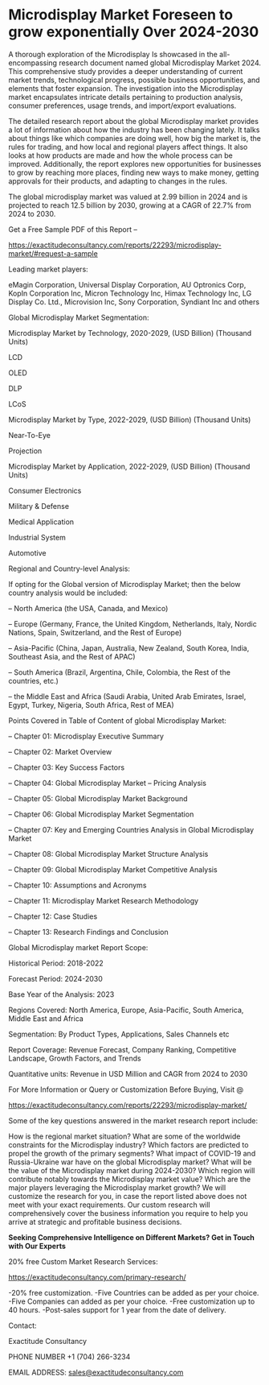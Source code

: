 # Microdisplay Market Foreseen to grow exponentially Over 2024-2030

A thorough exploration of the Microdisplay Is showcased  in the all-encompassing research document named global Microdisplay Market 2024. This comprehensive study provides a deeper understanding of current market trends, technological progress, possible business opportunities, and elements that foster expansion. The investigation into the Microdisplay market encapsulates intricate details pertaining to production analysis, consumer preferences, usage trends, and import/export evaluations.

The detailed research report about the global Microdisplay market provides a lot of information about how the industry has been changing lately. It talks about things like which companies are doing well, how big the market is, the rules for trading, and how local and regional players affect things. It also looks at how products are made and how the whole process can be improved. Additionally, the report explores new opportunities for businesses to grow by reaching more places, finding new ways to make money, getting approvals for their products, and adapting to changes in the rules.

The global microdisplay market was valued at 2.99 billion in 2024 and is projected to reach 12.5 billion by 2030, growing at a CAGR of 22.7% from 2024 to 2030.

Get a Free Sample PDF of this Report –

https://exactitudeconsultancy.com/reports/22293/microdisplay-market/#request-a-sample

Leading market players:

eMagin Corporation, Universal Display Corporation, AU Optronics Corp, KopIn Corporation Inc, Micron Technology Inc, Himax Technology Inc, LG Display Co. Ltd., Microvision Inc, Sony Corporation, Syndiant Inc and others

Global Microdisplay Market Segmentation:

Microdisplay Market by Technology, 2020-2029, (USD Billion) (Thousand Units)

LCD

OLED

DLP

LCoS

Microdisplay Market by Type, 2022-2029, (USD Billion) (Thousand Units)

Near-To-Eye

Projection

Microdisplay Market by Application, 2022-2029, (USD Billion) (Thousand Units)

Consumer Electronics

Military & Defense

Medical Application

Industrial System

Automotive

Regional and Country-level Analysis:

If opting for the Global version of Microdisplay Market; then the below country analysis would be included:

– North America (the USA, Canada, and Mexico)

– Europe (Germany, France, the United Kingdom, Netherlands, Italy, Nordic Nations, Spain, Switzerland, and the Rest of Europe)

– Asia-Pacific (China, Japan, Australia, New Zealand, South Korea, India, Southeast Asia, and the Rest of APAC)

– South America (Brazil, Argentina, Chile, Colombia, the Rest of the countries, etc.)

– the Middle East and Africa (Saudi Arabia, United Arab Emirates, Israel, Egypt, Turkey, Nigeria, South Africa, Rest of MEA)

Points Covered in Table of Content of global Microdisplay Market:

– Chapter 01:  Microdisplay Executive Summary

– Chapter 02: Market Overview

– Chapter 03: Key Success Factors

– Chapter 04: Global Microdisplay Market – Pricing Analysis

– Chapter 05: Global Microdisplay Market Background

– Chapter 06: Global Microdisplay Market Segmentation

– Chapter 07: Key and Emerging Countries Analysis in Global Microdisplay Market

– Chapter 08: Global Microdisplay Market Structure Analysis

– Chapter 09: Global Microdisplay Market Competitive Analysis

– Chapter 10: Assumptions and Acronyms

– Chapter 11: Microdisplay Market Research Methodology

– Chapter 12: Case Studies

– Chapter 13: Research Findings and Conclusion

Global Microdisplay market Report Scope:

Historical Period: 2018-2022

Forecast Period: 2024-2030

Base Year of the Analysis: 2023

Regions Covered: North America, Europe, Asia-Pacific, South America, Middle East and Africa

Segmentation: By Product Types, Applications, Sales Channels etc

Report Coverage: Revenue Forecast, Company Ranking, Competitive Landscape, Growth Factors, and Trends

Quantitative units: Revenue in USD Million and CAGR from 2024 to 2030

For More Information or Query or Customization Before Buying, Visit @

https://exactitudeconsultancy.com/reports/22293/microdisplay-market/

Some of the key questions answered in the market research report include:

How is the regional market situation?
What are some of the worldwide constraints for the Microdisplay industry?
Which factors are predicted to propel the growth of the primary segments?
What impact of COVID-19 and Russia-Ukraine war have on the global Microdisplay market?
What will be the value of the Microdisplay market during 2024-2030?
Which region will contribute notably towards the Microdisplay market value?
Which are the major players leveraging the Microdisplay market growth?
We will customize the research for you, in case the report listed above does not meet with your exact requirements. Our custom research will comprehensively cover the business information you require to help you arrive at strategic and profitable business decisions.

**Seeking Comprehensive Intelligence on Different Markets? Get in Touch with Our Experts**

20% free Custom Market Research Services:

https://exactitudeconsultancy.com/primary-research/

-20% free customization.
-Five Countries can be added as per your choice.
-Five Companies can added as per your choice.
-Free customization up to 40 hours.
-Post-sales support for 1 year from the date of delivery.

Contact:

Exactitude Consultancy

PHONE NUMBER +1 (704) 266-3234

EMAIL ADDRESS: sales@exactitudeconsultancy.com

